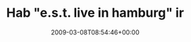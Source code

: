 ---
retweeted: false
source: <a href="http://twitter.com" rel="nofollow">Twitter Web Client</a>
entities:
  hashtags:
  - text: kaffee
    indices:
    - '124'
    - '131'
  - text: e
    indices:
    - '132'
    - '134'
  symbols: []
  user_mentions: []
  urls: []
display_text_range:
- '0'
- '139'
favorite_count: '0'
id_str: '1295830198'
truncated: false
retweet_count: '0'
id: '1295830198'
created_at: Sun Mar 08 08:54:46 +0000 2009
favorited: false
full_text: 'Hab "e.s.t. live in hamburg" irgendwie bisher kaum beachtet. Ärgerlich.
  Sind die seltenen Songs zu denen ich arbeiten kann. #kaffee #e.s.t.'
lang: de
tags:
- kaffee
- e
- pesos:twitter
date: '2009-03-08T08:54:46+00:00'
src: https://twitter.com/bascht/status/1295830198
original_url: https://twitter.com/bascht/status/1295830198
type: twitter_tweet
text: 'Hab "e.s.t. live in hamburg" irgendwie bisher kaum beachtet. Ärgerlich. Sind
  die seltenen Songs zu denen ich arbeiten kann. #kaffee #e.s.t.'
title: Hab "e.s.t. live in hamburg" ir

---